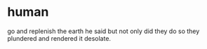 # human

go and replenish the earth he said
but not only did they do so
they plundered and rendered it desolate.
